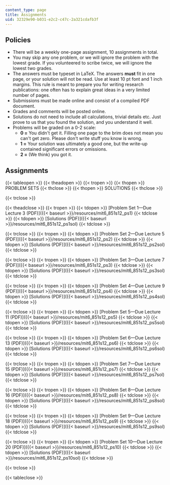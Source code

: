 ```yaml
---
content_type: page
title: Assignments
uid: 32329e90-b031-e2c2-c47c-2a321cdafb3f
---
```


Policies
--------

*   There will be a weekly one-page assignment, 10 assignments in total.
*   You may skip any one problem, or we will ignore the problem with the lowest grade. If you volunteered to scribe twice, we will ignore the lowest two grades.
*   The answers must be typeset in LaTeX. The answers **must** fit in one page, or your solution will not be read. Use at least 10 pt font and 1 inch margins. This rule is meant to prepare you for writing research publications: one often has to explain great ideas in a very limited number of pages.
*   Submissions must be made online and consist of a compiled PDF document.
*   Grades and comments will be posted online.
*   Solutions do not need to include all calculations, trivial details etc. Just prove to us that you found the solution, and you understand it well.
*   Problems will be graded on a 0-2 scale:
    *   **0 =** You didn't get it. Filling one page to the brim does not mean you can't get zero. Please don't write stuff you know is wrong.
    *   **1 =** Your solution was ultimately a good one, but the write-up contained significant errors or omissions.
    *   **2 =** (We think) you got it.

Assignments
-----------

{{< tableopen >}}
{{< theadopen >}}
{{< tropen >}}
{{< thopen >}}
PROBLEM SETS
{{< thclose >}}
{{< thopen >}}
SOLUTIONS
{{< thclose >}}

{{< trclose >}}

{{< theadclose >}}
{{< tropen >}}
{{< tdopen >}}
[Problem Set 1—Due Lecture 3 (PDF)]({{< baseurl >}}/resources/mit6_851s12_ps1)
{{< tdclose >}}
{{< tdopen >}}
[Solutions (PDF)]({{< baseurl >}}/resources/mit6_851s12_ps1sol)
{{< tdclose >}}

{{< trclose >}}
{{< tropen >}}
{{< tdopen >}}
[Problem Set 2—Due Lecture 5 (PDF)]({{< baseurl >}}/resources/mit6_851s12_ps2)
{{< tdclose >}}
{{< tdopen >}}
[Solutions (PDF)]({{< baseurl >}}/resources/mit6_851s12_ps2sol)
{{< tdclose >}}

{{< trclose >}}
{{< tropen >}}
{{< tdopen >}}
[Problem Set 3—Due Lecture 7 (PDF)]({{< baseurl >}}/resources/mit6_851s12_ps3)
{{< tdclose >}}
{{< tdopen >}}
[Solutions (PDF)]({{< baseurl >}}/resources/mit6_851s12_ps3sol)
{{< tdclose >}}

{{< trclose >}}
{{< tropen >}}
{{< tdopen >}}
[Problem Set 4—Due Lecture 9 (PDF)]({{< baseurl >}}/resources/mit6_851s12_ps4)
{{< tdclose >}}
{{< tdopen >}}
[Solutions (PDF)]({{< baseurl >}}/resources/mit6_851s12_ps4sol)
{{< tdclose >}}

{{< trclose >}}
{{< tropen >}}
{{< tdopen >}}
[Problem Set 5—Due Lecture 11 (PDF)]({{< baseurl >}}/resources/mit6_851s12_ps5)
{{< tdclose >}}
{{< tdopen >}}
[Solutions (PDF)]({{< baseurl >}}/resources/mit6_851s12_ps5sol)
{{< tdclose >}}

{{< trclose >}}
{{< tropen >}}
{{< tdopen >}}
[Problem Set 6—Due Lecture 13 (PDF)]({{< baseurl >}}/resources/mit6_851s12_ps6)
{{< tdclose >}}
{{< tdopen >}}
[Solutions (PDF)]({{< baseurl >}}/resources/mit6_851s12_ps6sol)
{{< tdclose >}}

{{< trclose >}}
{{< tropen >}}
{{< tdopen >}}
[Problem Set 7—Due Lecture 15 (PDF)]({{< baseurl >}}/resources/mit6_851s12_ps7)
{{< tdclose >}}
{{< tdopen >}}
[Solutions (PDF)]({{< baseurl >}}/resources/mit6_851s12_ps7sol)
{{< tdclose >}}

{{< trclose >}}
{{< tropen >}}
{{< tdopen >}}
[Problem Set 8—Due Lecture 16 (PDF)]({{< baseurl >}}/resources/mit6_851s12_ps8)
{{< tdclose >}}
{{< tdopen >}}
[Solutions (PDF)]({{< baseurl >}}/resources/mit6_851s12_ps8sol)
{{< tdclose >}}

{{< trclose >}}
{{< tropen >}}
{{< tdopen >}}
[Problem Set 9—Due Lecture 18 (PDF)]({{< baseurl >}}/resources/mit6_851s12_ps9)
{{< tdclose >}}
{{< tdopen >}}
[Solutions (PDF)]({{< baseurl >}}/resources/mit6_851s12_ps9sol)
{{< tdclose >}}

{{< trclose >}}
{{< tropen >}}
{{< tdopen >}}
[Problem Set 10—Due Lecture 20 (PDF)]({{< baseurl >}}/resources/mit6_851s12_ps10)
{{< tdclose >}}
{{< tdopen >}}
[Solutions (PDF)]({{< baseurl >}}/resources/mit6_851s12_ps10sol)
{{< tdclose >}}

{{< trclose >}}

{{< tableclose >}}